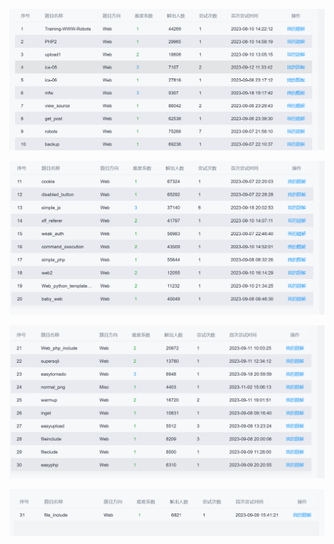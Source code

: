 ![alt text](image-19.png)

![alt text](image-20.png)


![alt text](image-21.png)


![alt text](image-22.png)